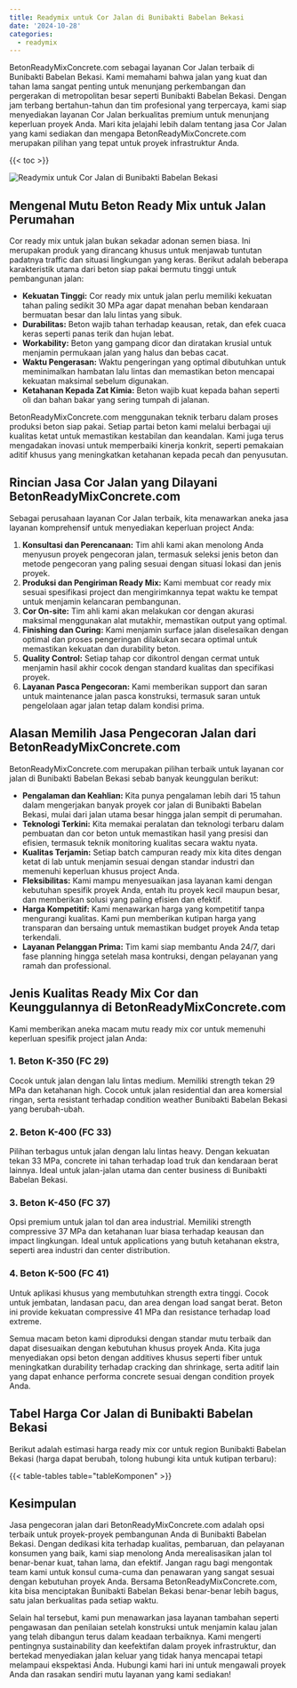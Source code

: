 ```yaml
---
title: Readymix untuk Cor Jalan di Bunibakti Babelan Bekasi
date: '2024-10-28'
categories:
  - readymix
---
```


BetonReadyMixConcrete.com sebagai layanan Cor Jalan terbaik di Bunibakti Babelan Bekasi. Kami memahami bahwa jalan yang kuat dan tahan lama sangat penting untuk menunjang perkembangan dan pergerakan di metropolitan besar seperti Bunibakti Babelan Bekasi. Dengan jam terbang bertahun-tahun dan tim profesional yang terpercaya, kami siap menyediakan layanan Cor Jalan berkualitas premium untuk menunjang keperluan proyek Anda. Mari kita jelajahi lebih dalam tentang jasa Cor Jalan yang kami sediakan dan mengapa BetonReadyMixConcrete.com merupakan pilihan yang tepat untuk proyek infrastruktur Anda.

{{< toc >}}

![Readymix untuk Cor Jalan di Bunibakti Babelan Bekasi](https://betoncor8.github.io/cor/harga-beton-readymix-concrete%20(33).png)

## Mengenal Mutu Beton Ready Mix untuk Jalan Perumahan

Cor ready mix untuk jalan bukan sekadar adonan semen biasa. Ini merupakan produk yang dirancang khusus untuk menjawab tuntutan padatnya traffic dan situasi lingkungan yang keras. Berikut adalah beberapa karakteristik utama dari beton siap pakai bermutu tinggi untuk pembangunan jalan:

- **Kekuatan Tinggi:** Cor ready mix untuk jalan perlu memiliki kekuatan tahan paling sedikit 30 MPa agar dapat menahan beban kendaraan bermuatan besar dan lalu lintas yang sibuk.
- **Durabilitas:** Beton wajib tahan terhadap keausan, retak, dan efek cuaca keras seperti panas terik dan hujan lebat.
- **Workability:** Beton yang gampang dicor dan diratakan krusial untuk menjamin permukaan jalan yang halus dan bebas cacat.
- **Waktu Pengerasan:** Waktu pengeringan yang optimal dibutuhkan untuk meminimalkan hambatan lalu lintas dan memastikan beton mencapai kekuatan maksimal sebelum digunakan.
- **Ketahanan Kepada Zat Kimia:** Beton wajib kuat kepada bahan seperti oli dan bahan bakar yang sering tumpah di jalanan.

BetonReadyMixConcrete.com menggunakan teknik terbaru dalam proses produksi beton siap pakai. Setiap partai beton kami melalui berbagai uji kualitas ketat untuk memastikan kestabilan dan keandalan. Kami juga terus mengadakan inovasi untuk memperbaiki kinerja konkrit, seperti pemakaian aditif khusus yang meningkatkan ketahanan kepada pecah dan penyusutan.

## Rincian Jasa Cor Jalan yang Dilayani BetonReadyMixConcrete.com

Sebagai perusahaan layanan Cor Jalan terbaik, kita menawarkan aneka jasa layanan komprehensif untuk menyediakan keperluan project Anda:

1. **Konsultasi dan Perencanaan:** Tim ahli kami akan menolong Anda menyusun proyek pengecoran jalan, termasuk seleksi jenis beton dan metode pengecoran yang paling sesuai dengan situasi lokasi dan jenis proyek.
2. **Produksi dan Pengiriman Ready Mix:** Kami membuat cor ready mix sesuai spesifikasi project dan mengirimkannya tepat waktu ke tempat untuk menjamin kelancaran pembangunan.
3. **Cor On-site:** Tim ahli kami akan melakukan cor dengan akurasi maksimal menggunakan alat mutakhir, memastikan output yang optimal.
4. **Finishing dan Curing:** Kami menjamin surface jalan diselesaikan dengan optimal dan proses pengeringan dilakukan secara optimal untuk memastikan kekuatan dan durability beton.
5. **Quality Control:** Setiap tahap cor dikontrol dengan cermat untuk menjamin hasil akhir cocok dengan standard kualitas dan specifikasi proyek.
6. **Layanan Pasca Pengecoran:** Kami memberikan support dan saran untuk maintenance jalan pasca konstruksi, termasuk saran untuk pengelolaan agar jalan tetap dalam kondisi prima.

## Alasan Memilih Jasa Pengecoran Jalan dari BetonReadyMixConcrete.com

BetonReadyMixConcrete.com merupakan pilihan terbaik untuk layanan cor jalan di Bunibakti Babelan Bekasi sebab banyak keunggulan berikut:

- **Pengalaman dan Keahlian:** Kita punya pengalaman lebih dari 15 tahun dalam mengerjakan banyak proyek cor jalan di Bunibakti Babelan Bekasi, mulai dari jalan utama besar hingga jalan sempit di perumahan.
- **Teknologi Terkini:** Kita memakai peralatan dan teknologi terbaru dalam pembuatan dan cor beton untuk memastikan hasil yang presisi dan efisien, termasuk teknik monitoring kualitas secara waktu nyata.
- **Kualitas Terjamin:** Setiap batch campuran ready mix kita dites dengan ketat di lab untuk menjamin sesuai dengan standar industri dan memenuhi keperluan khusus project Anda.
- **Fleksibilitas:** Kami mampu menyesuaikan jasa layanan kami dengan kebutuhan spesifik proyek Anda, entah itu proyek kecil maupun besar, dan memberikan solusi yang paling efisien dan efektif.
- **Harga Kompetitif:** Kami menawarkan harga yang kompetitif tanpa mengurangi kualitas. Kami pun memberikan kutipan harga yang transparan dan bersaing untuk memastikan budget proyek Anda tetap terkendali.
- **Layanan Pelanggan Prima:** Tim kami siap membantu Anda 24/7, dari fase planning hingga setelah masa kontruksi, dengan pelayanan yang ramah dan professional.

## Jenis Kualitas Ready Mix Cor dan Keunggulannya di BetonReadyMixConcrete.com

Kami memberikan aneka macam mutu ready mix cor untuk memenuhi keperluan spesifik project jalan Anda:

### 1\. Beton K-350 (FC 29)

Cocok untuk jalan dengan lalu lintas medium. Memiliki strength tekan 29 MPa dan ketahanan high. Cocok untuk jalan residential dan area komersial ringan, serta resistant terhadap condition weather Bunibakti Babelan Bekasi yang berubah-ubah.

### 2\. Beton K-400 (FC 33)

Pilihan terbagus untuk jalan dengan lalu lintas heavy. Dengan kekuatan tekan 33 MPa, concrete ini tahan terhadap load truk dan kendaraan berat lainnya. Ideal untuk jalan-jalan utama dan center business di Bunibakti Babelan Bekasi.

### 3\. Beton K-450 (FC 37)

Opsi premium untuk jalan tol dan area industrial. Memiliki strength compressive 37 MPa dan ketahanan luar biasa terhadap keausan dan impact lingkungan. Ideal untuk applications yang butuh ketahanan ekstra, seperti area industri dan center distribution.

### 4\. Beton K-500 (FC 41)

Untuk aplikasi khusus yang membutuhkan strength extra tinggi. Cocok untuk jembatan, landasan pacu, dan area dengan load sangat berat. Beton ini provide kekuatan compressive 41 MPa dan resistance terhadap load extreme.

Semua macam beton kami diproduksi dengan standar mutu terbaik dan dapat disesuaikan dengan kebutuhan khusus proyek Anda. Kita juga menyediakan opsi beton dengan additives khusus seperti fiber untuk meningkatkan durability terhadap cracking dan shrinkage, serta aditif lain yang dapat enhance performa concrete sesuai dengan condition proyek Anda.

## Tabel Harga Cor Jalan di Bunibakti Babelan Bekasi

Berikut adalah estimasi harga ready mix cor untuk region Bunibakti Babelan Bekasi (harga dapat berubah, tolong hubungi kita untuk kutipan terbaru):

{{< table-tables table="tableKomponen" >}}

## Kesimpulan

Jasa pengecoran jalan dari BetonReadyMixConcrete.com adalah opsi terbaik untuk proyek-proyek pembangunan Anda di Bunibakti Babelan Bekasi. Dengan dedikasi kita terhadap kualitas, pembaruan, dan pelayanan konsumen yang baik, kami siap menolong Anda merealisasikan jalan tol benar-benar kuat, tahan lama, dan efektif. Jangan ragu bagi mengontak team kami untuk konsul cuma-cuma dan penawaran yang sangat sesuai dengan kebutuhan proyek Anda. Bersama BetonReadyMixConcrete.com, kita bisa menciptakan Bunibakti Babelan Bekasi benar-benar lebih bagus, satu jalan berkualitas pada setiap waktu.

Selain hal tersebut, kami pun menawarkan jasa layanan tambahan seperti pengawasan dan penilaian setelah konstruksi untuk menjamin kalau jalan yang telah dibangun terus dalam keadaan terbaiknya. Kami mengerti pentingnya sustainability dan keefektifan dalam proyek infrastruktur, dan bertekad menyediakan jalan keluar yang tidak hanya mencapai tetapi melampaui ekspektasi Anda. Hubungi kami hari ini untuk mengawali proyek Anda dan rasakan sendiri mutu layanan yang kami sediakan!
